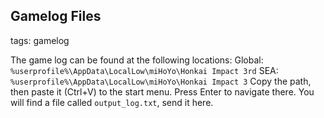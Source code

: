 ## Gamelog Files
tags: gamelog

The game log can be found at the following locations:
Global: `%userprofile%\AppData\LocalLow\miHoYo\Honkai Impact 3rd`
SEA: `%userprofile%\AppData\LocalLow\miHoYo\Honkai Impact 3`
Copy the path, then paste it (Ctrl+V) to the start menu. Press Enter to navigate there.
You will find a file called `output_log.txt`, send it here.